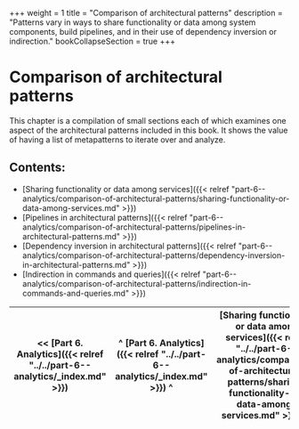 +++
weight = 1
title = "Comparison of architectural patterns"
description = "Patterns vary in ways to share functionality or data among system components, build pipelines, and in their use of dependency inversion or indirection."
bookCollapseSection = true
+++

# Comparison of architectural patterns

This chapter is a compilation of small sections each of which examines one aspect of the architectural patterns included in this book\. It shows the value of having a list of metapatterns to iterate over and analyze\.

## Contents:

<nav>

- [Sharing functionality or data among services]({{< relref "part-6--analytics/comparison-of-architectural-patterns/sharing-functionality-or-data-among-services.md" >}})
- [Pipelines in architectural patterns]({{< relref "part-6--analytics/comparison-of-architectural-patterns/pipelines-in-architectural-patterns.md" >}})
- [Dependency inversion in architectural patterns]({{< relref "part-6--analytics/comparison-of-architectural-patterns/dependency-inversion-in-architectural-patterns.md" >}})
- [Indirection in commands and queries]({{< relref "part-6--analytics/comparison-of-architectural-patterns/indirection-in-commands-and-queries.md" >}})

</nav>



<nav>

| \<\< [Part 6\. Analytics]({{< relref "../../part-6--analytics/_index.md" >}}) | ^ [Part 6\. Analytics]({{< relref "../../part-6--analytics/_index.md" >}}) ^ | [Sharing functionality or data among services]({{< relref "../../part-6--analytics/comparison-of-architectural-patterns/sharing-functionality-or-data-among-services.md" >}}) \>\> |
| --- | --- | --- |

</nav>



